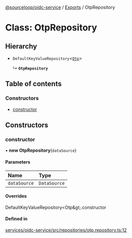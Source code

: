 [@sourceloop/oidc-service](../README.md) / [Exports](../modules.md) / OtpRepository

# Class: OtpRepository

## Hierarchy

- `DefaultKeyValueRepository`<[`Otp`](Otp.md)\>

  ↳ **`OtpRepository`**

## Table of contents

### Constructors

- [constructor](OtpRepository.md#constructor)

## Constructors

### constructor

• **new OtpRepository**(`dataSource`)

#### Parameters

| Name | Type |
| :------ | :------ |
| `dataSource` | `DataSource` |

#### Overrides

DefaultKeyValueRepository&lt;Otp\&gt;.constructor

#### Defined in

[services/oidc-service/src/repositories/otp.repository.ts:12](https://github.com/sourcefuse/loopback4-microservice-catalog/blob/d35fdb3f0/services/oidc-service/src/repositories/otp.repository.ts#L12)
